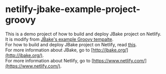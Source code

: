 netilfy-jbake-example-project-groovy
========================

This is a demo project of how to build and deploy JBake project on Netlify.  
It is modify from [JBake's example Groovy tempalte](https://github.com/jbake-org/jbake-example-project-groovy).  
For how to build and deploy JBake project on Netlify, read [this](http://netlify-jbake-example.netlify.com/blog/jbake_on_netlify.html).  
For more information about JBake, go to [http://jbake.org/](http://jbake.org/).  
For more information about Netlify, go to [https://www.netlify.com/](https://www.netlify.com/).  